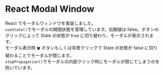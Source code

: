 # React Modal Window

React でモーダルウィンドウを実装しました。<br>
`useState()`でモーダルの開閉状態を管理しています。初期値は false。ボタンのクリックによって State の状態が true に切り替わり、モーダルが表示されます。<br>
モーダル表示時 ✖️ ボタンもしくは背景クリックで State の状態が false に切り替わることでモーダルが閉じます。<br>
`stopPropagation()`でモーダルの内部クリック時にモーダルが閉じてしまうのを防いでいます。

